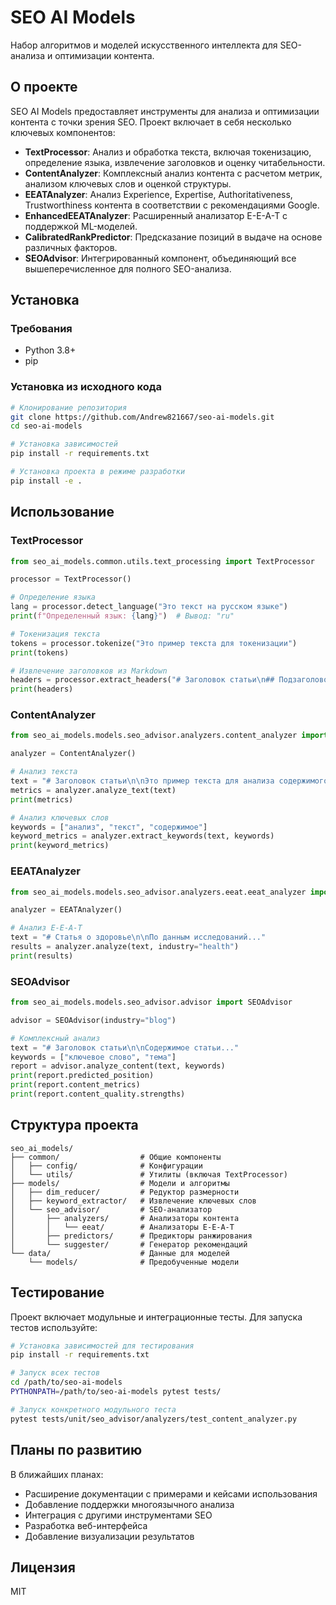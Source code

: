# SEO AI Models

Набор алгоритмов и моделей искусственного интеллекта для SEO-анализа и оптимизации контента.

## О проекте

SEO AI Models предоставляет инструменты для анализа и оптимизации контента с точки зрения SEO. Проект включает в себя несколько ключевых компонентов:

- **TextProcessor**: Анализ и обработка текста, включая токенизацию, определение языка, извлечение заголовков и оценку читабельности.
- **ContentAnalyzer**: Комплексный анализ контента с расчетом метрик, анализом ключевых слов и оценкой структуры.
- **EEATAnalyzer**: Анализ Experience, Expertise, Authoritativeness, Trustworthiness контента в соответствии с рекомендациями Google.
- **EnhancedEEATAnalyzer**: Расширенный анализатор E-E-A-T с поддержкой ML-моделей.
- **CalibratedRankPredictor**: Предсказание позиций в выдаче на основе различных факторов.
- **SEOAdvisor**: Интегрированный компонент, объединяющий все вышеперечисленное для полного SEO-анализа.

## Установка

### Требования

- Python 3.8+
- pip

### Установка из исходного кода

```bash
# Клонирование репозитория
git clone https://github.com/Andrew821667/seo-ai-models.git
cd seo-ai-models

# Установка зависимостей
pip install -r requirements.txt

# Установка проекта в режиме разработки
pip install -e .
```

## Использование

### TextProcessor

```python
from seo_ai_models.common.utils.text_processing import TextProcessor

processor = TextProcessor()

# Определение языка
lang = processor.detect_language("Это текст на русском языке")
print(f"Определенный язык: {lang}")  # Вывод: "ru"

# Токенизация текста
tokens = processor.tokenize("Это пример текста для токенизации")
print(tokens)

# Извлечение заголовков из Markdown
headers = processor.extract_headers("# Заголовок статьи\n## Подзаголовок")
print(headers)
```

### ContentAnalyzer

```python
from seo_ai_models.models.seo_advisor.analyzers.content_analyzer import ContentAnalyzer

analyzer = ContentAnalyzer()

# Анализ текста
text = "# Заголовок статьи\n\nЭто пример текста для анализа содержимого."
metrics = analyzer.analyze_text(text)
print(metrics)

# Анализ ключевых слов
keywords = ["анализ", "текст", "содержимое"]
keyword_metrics = analyzer.extract_keywords(text, keywords)
print(keyword_metrics)
```

### EEATAnalyzer

```python
from seo_ai_models.models.seo_advisor.analyzers.eeat.eeat_analyzer import EEATAnalyzer

analyzer = EEATAnalyzer()

# Анализ E-E-A-T
text = "# Статья о здоровье\n\nПо данным исследований..."
results = analyzer.analyze(text, industry="health")
print(results)
```

### SEOAdvisor

```python
from seo_ai_models.models.seo_advisor.advisor import SEOAdvisor

advisor = SEOAdvisor(industry="blog")

# Комплексный анализ
text = "# Заголовок статьи\n\nСодержимое статьи..."
keywords = ["ключевое слово", "тема"]
report = advisor.analyze_content(text, keywords)
print(report.predicted_position)
print(report.content_metrics)
print(report.content_quality.strengths)
```

## Структура проекта

```
seo_ai_models/
├── common/                  # Общие компоненты
│   ├── config/              # Конфигурации
│   └── utils/               # Утилиты (включая TextProcessor)
├── models/                  # Модели и алгоритмы
│   ├── dim_reducer/         # Редуктор размерности
│   ├── keyword_extractor/   # Извлечение ключевых слов
│   └── seo_advisor/         # SEO-анализатор
│       ├── analyzers/       # Анализаторы контента
│       │   └── eeat/        # Анализаторы E-E-A-T
│       ├── predictors/      # Предикторы ранжирования
│       └── suggester/       # Генератор рекомендаций
└── data/                    # Данные для моделей
    └── models/              # Предобученные модели
```

## Тестирование

Проект включает модульные и интеграционные тесты. Для запуска тестов используйте:

```bash
# Установка зависимостей для тестирования
pip install -r requirements.txt

# Запуск всех тестов
cd /path/to/seo-ai-models
PYTHONPATH=/path/to/seo-ai-models pytest tests/

# Запуск конкретного модульного теста
pytest tests/unit/seo_advisor/analyzers/test_content_analyzer.py
```

## Планы по развитию

В ближайших планах:
- Расширение документации с примерами и кейсами использования
- Добавление поддержки многоязычного анализа
- Интеграция с другими инструментами SEO
- Разработка веб-интерфейса
- Добавление визуализации результатов

## Лицензия

MIT
